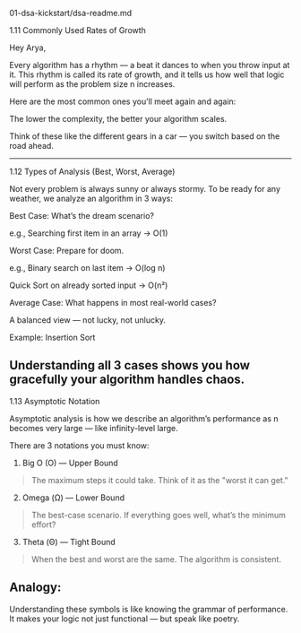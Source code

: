 01-dsa-kickstart/dsa-readme.md

1.11 Commonly Used Rates of Growth

Hey Arya,

Every algorithm has a rhythm — a beat it dances to when you throw input at it. This rhythm is called its rate of growth, and it tells us how well that logic will perform as the problem size n increases.

Here are the most common ones you’ll meet again and again:

The lower the complexity, the better your algorithm scales.

Think of these like the different gears in a car — you switch based on the road ahead.


---

1.12 Types of Analysis (Best, Worst, Average)

Not every problem is always sunny or always stormy. To be ready for any weather, we analyze an algorithm in 3 ways:

Best Case: What’s the dream scenario?

e.g., Searching first item in an array → O(1)

Worst Case: Prepare for doom.

e.g., Binary search on last item → O(log n)

Quick Sort on already sorted input → O(n²)

Average Case: What happens in most real-world cases?

A balanced view — not lucky, not unlucky.

Example: Insertion Sort

Understanding all 3 cases shows you how gracefully your algorithm handles chaos.
---

1.13 Asymptotic Notation

Asymptotic analysis is how we describe an algorithm’s performance as n becomes very large — like infinity-level large.

There are 3 notations you must know:

1. Big O (O) — Upper Bound

> The maximum steps it could take. Think of it as the "worst it can get."

2. Omega (Ω) — Lower Bound

> The best-case scenario. If everything goes well, what’s the minimum effort?

3. Theta (Θ) — Tight Bound

> When the best and worst are the same. The algorithm is consistent.

Analogy:
---

Understanding these symbols is like knowing the grammar of performance. It makes your logic not just functional — but speak like poetry.
